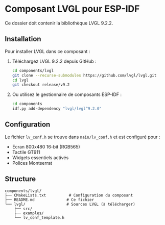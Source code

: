 # Composant LVGL pour ESP-IDF

Ce dossier doit contenir la bibliothèque LVGL 9.2.2.

## Installation

Pour installer LVGL dans ce composant :

1. Téléchargez LVGL 9.2.2 depuis GitHub :
   ```bash
   cd components/lvgl
   git clone --recurse-submodules https://github.com/lvgl/lvgl.git
   cd lvgl
   git checkout release/v9.2
   ```

2. Ou utilisez le gestionnaire de composants ESP-IDF :
   ```bash
   cd components
   idf.py add-dependency "lvgl/lvgl^9.2.0"
   ```

## Configuration

Le fichier `lv_conf.h` se trouve dans `main/lv_conf.h` et est configuré pour :
- Écran 800x480 16-bit (RGB565)
- Tactile GT911
- Widgets essentiels activés
- Polices Montserrat

## Structure

```
components/lvgl/
├── CMakeLists.txt          # Configuration du composant
├── README.md              # Ce fichier
└── lvgl/                  # Sources LVGL (à télécharger)
    ├── src/
    ├── examples/
    └── lv_conf_template.h
```